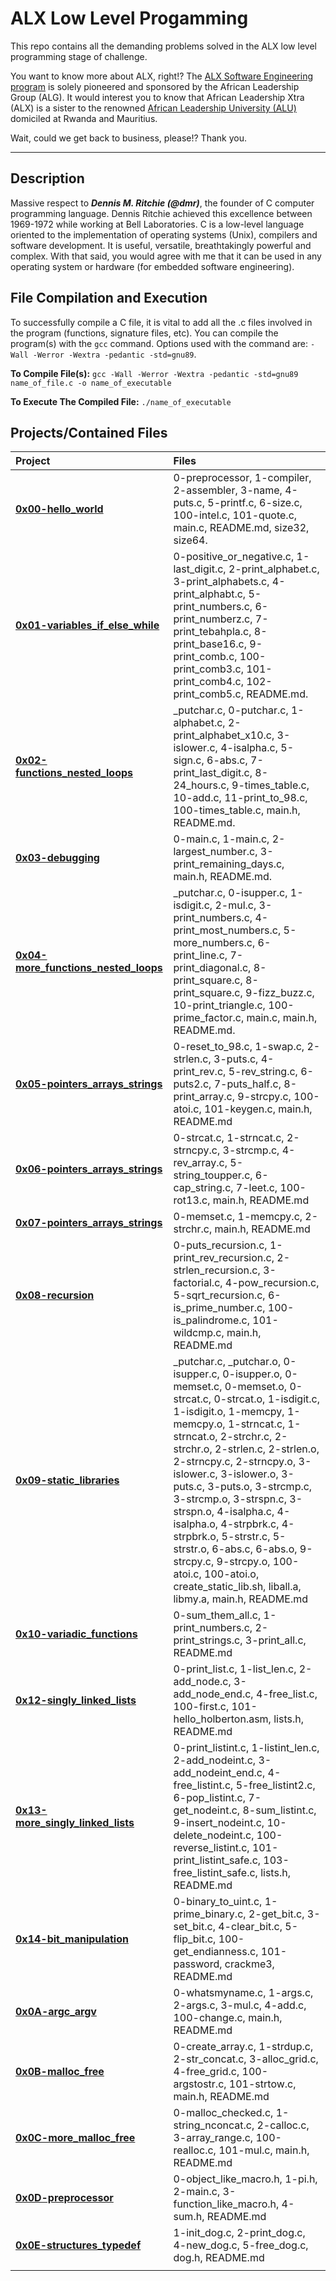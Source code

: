 # ALX Low Level Progamming

This repo contains all the demanding problems solved in the ALX low level programming stage of challenge.

You want to know more about ALX, right!? The [ALX Software Engineering program](https://www.alxafrica.com/) is solely pioneered and sponsored by the African Leadership Group (ALG). It would interest you to know that African Leadership Xtra (ALX) is a sister to the renowned [African Leadership University (ALU)](https://www.alueducation.com/) domiciled at Rwanda and Mauritius.

Wait, could we get back to business, please!? Thank you.

----------------------

## Description

Massive respect to ***Dennis M. Ritchie (@dmr)***, the founder of C computer programming language. Dennis Ritchie achieved this excellence between 1969-1972 while working at Bell Laboratories. C is a low-level language oriented to the implementation of operating systems (Unix), compilers and software development. It is useful, versatile, breathtakingly powerful and complex. With  that said, you would agree with me that it can be used in any operating system or hardware (for embedded software engineering).

## File Compilation and Execution

To successfully compile a C file, it is vital to add all the .c files involved in the program (functions, signature files, etc). You can compile the program(s) with the `gcc` command. Options used with the command are: `-Wall -Werror -Wextra -pedantic -std=gnu89`.

**To Compile File(s):**
`gcc -Wall -Werror -Wextra -pedantic -std=gnu89 name_of_file.c -o name_of_executable`

**To Execute The Compiled File:**
`./name_of_executable`

## Projects/Contained Files

| Project | Files |
| :-- | :-- |
|**[0x00-hello_world](https://github.com/gadcode/alx-low_level_programming/tree/master/0x00-hello_world)**|0-preprocessor, 1-compiler, 2-assembler, 3-name, 4-puts.c, 5-printf.c, 6-size.c, 100-intel.c, 101-quote.c, main.c, README.md, size32, size64.|
|**[0x01-variables_if_else_while](https://github.com/gadcode/alx-low_level_programming/tree/master/0x01-variables_if_else_while)**|0-positive_or_negative.c, 1-last_digit.c, 2-print_alphabet.c, 3-print_alphabets.c, 4-print_alphabt.c, 5-print_numbers.c, 6-print_numberz.c, 7-print_tebahpla.c, 8-print_base16.c, 9-print_comb.c, 100-print_comb3.c, 101-print_comb4.c, 102-print_comb5.c, README.md.|
|**[0x02-functions_nested_loops](https://github.com/gadcode/alx-low_level_programming/tree/master/0x02-functions_nested_loops)**|_putchar.c, 0-putchar.c, 1-alphabet.c, 2-print_alphabet_x10.c, 3-islower.c, 4-isalpha.c, 5-sign.c, 6-abs.c, 7-print_last_digit.c, 8-24_hours.c, 9-times_table.c, 10-add.c, 11-print_to_98.c, 100-times_table.c, main.h, README.md.|
|**[0x03-debugging](https://github.com/gadcode/alx-low_level_programming/tree/master/0x03-debugging)**|0-main.c, 1-main.c, 2-largest_number.c, 3-print_remaining_days.c, main.h, README.md.|
|**[0x04-more_functions_nested_loops](https://github.com/gadcode/alx-low_level_programming/tree/master/0x04-more_functions_nested_loops)**|_putchar.c, 0-isupper.c, 1-isdigit.c, 2-mul.c, 3-print_numbers.c, 4-print_most_numbers.c, 5-more_numbers.c, 6-print_line.c, 7-print_diagonal.c, 8-print_square.c, 8-print_square.c, 9-fizz_buzz.c, 10-print_triangle.c, 100-prime_factor.c, main.c, main.h, README.md.|
|**[0x05-pointers_arrays_strings](https://github.com/gadcode/alx-low_level_programming/tree/master/0x05-pointers_arrays_strings)**|0-reset_to_98.c, 1-swap.c, 2-strlen.c, 3-puts.c, 4-print_rev.c, 5-rev_string.c, 6-puts2.c, 7-puts_half.c, 8-print_array.c, 9-strcpy.c, 100-atoi.c, 101-keygen.c, main.h, README.md|
|**[0x06-pointers_arrays_strings](https://github.com/gadcode/alx-low_level_programming/tree/master/0x06-pointers_arrays_strings)**|0-strcat.c, 1-strncat.c, 2-strncpy.c, 3-strcmp.c, 4-rev_array.c, 5-string_toupper.c, 6-cap_string.c, 7-leet.c, 100-rot13.c, main.h, README.md|
|**[0x07-pointers_arrays_strings](https://github.com/gadcode/alx-low_level_programming/tree/master/0x07-pointers_arrays_strings)**|0-memset.c, 1-memcpy.c, 2-strchr.c, main.h, README.md|
|**[0x08-recursion](https://github.com/gadcode/alx-low_level_programming/tree/master/0x08-recursion)**|0-puts_recursion.c, 1-print_rev_recursion.c, 2-strlen_recursion.c, 3-factorial.c, 4-pow_recursion.c, 5-sqrt_recursion.c, 6-is_prime_number.c, 100-is_palindrome.c, 101-wildcmp.c, main.h, README.md|
|**[0x09-static_libraries](https://github.com/gadcode/alx-low_level_programming/tree/master/0x09-static_libraries)**|_putchar.c, _putchar.o, 0-isupper.c, 0-isupper.o, 0-memset.c, 0-memset.o, 0-strcat.c, 0-strcat.o, 1-isdigit.c, 1-isdigit.o, 1-memcpy, 1-memcpy.o, 1-strncat.c, 1-strncat.o, 2-strchr.c, 2-strchr.o, 2-strlen.c, 2-strlen.o, 2-strncpy.c, 2-strncpy.o, 3-islower.c, 3-islower.o, 3-puts.c, 3-puts.o, 3-strcmp.c, 3-strcmp.o, 3-strspn.c, 3-strspn.o, 4-isalpha.c, 4-isalpha.o, 4-strpbrk.c, 4-strpbrk.o, 5-strstr.c, 5-strstr.o, 6-abs.c, 6-abs.o, 9-strcpy.c, 9-strcpy.o, 100-atoi.c, 100-atoi.o, create_static_lib.sh, liball.a, libmy.a, main.h, README.md|
|**[0x10-variadic_functions](https://github.com/gadcode/alx-low_level_programming/tree/master/0x10-variadic_functions)**|0-sum_them_all.c, 1-print_numbers.c, 2-print_strings.c, 3-print_all.c, README.md|
|**[0x12-singly_linked_lists](https://github.com/gadcode/alx-low_level_programming/tree/master/0x12-singly_linked_lists)**|0-print_list.c, 1-list_len.c, 2-add_node.c, 3-add_node_end.c, 4-free_list.c, 100-first.c, 101-hello_holberton.asm, lists.h, README.md|
|**[0x13-more_singly_linked_lists](https://github.com/gadcode/alx-low_level_programming/tree/master/0x13-more_singly_linked_lists)**|0-print_listint.c, 1-listint_len.c, 2-add_nodeint.c, 3-add_nodeint_end.c, 4-free_listint.c, 5-free_listint2.c, 6-pop_listint.c, 7-get_nodeint.c, 8-sum_listint.c, 9-insert_nodeint.c, 10-delete_nodeint.c, 100-reverse_listint.c, 101-print_listint_safe.c, 103-free_listint_safe.c, lists.h, README.md|
|**[0x14-bit_manipulation](https://github.com/gadcode/alx-low_level_programming/tree/master/0x14-bit_manipulation)**|0-binary_to_uint.c, 1-prime_binary.c, 2-get_bit.c, 3-set_bit.c, 4-clear_bit.c, 5-flip_bit.c, 100-get_endianness.c, 101-password, crackme3, README.md|
|**[0x0A-argc_argv](https://github.com/gadcode/alx-low_level_programming/tree/master/0x0A-argc_argv)**|0-whatsmyname.c, 1-args.c, 2-args.c, 3-mul.c, 4-add.c, 100-change.c, main.h, README.md|
|**[0x0B-malloc_free](https://github.com/gadcode/alx-low_level_programming/tree/master/0x0B-malloc_free)**|0-create_array.c, 1-strdup.c, 2-str_concat.c, 3-alloc_grid.c, 4-free_grid.c, 100-argstostr.c, 101-strtow.c, main.h, README.md|
|**[0x0C-more_malloc_free](https://github.com/gadcode/alx-low_level_programming/tree/master/0x0C-more_malloc_free)**|0-malloc_checked.c, 1-string_nconcat.c, 2-calloc.c, 3-array_range.c, 100-realloc.c, 101-mul.c, main.h, README.md|
|**[0x0D-preprocessor](https://github.com/gadcode/alx-low_level_programming/tree/master/0x0D-preprocessor)**|0-object_like_macro.h, 1-pi.h, 2-main.c, 3-function_like_macro.h, 4-sum.h, README.md|
|**[0x0E-structures_typedef](https://github.com/gadcode/alx-low_level_programming/tree/master/0x0E-structures_typedef)**|1-init_dog.c, 2-print_dog.c, 4-new_dog.c, 5-free_dog.c, dog.h, README.md|
|                       |                       |
